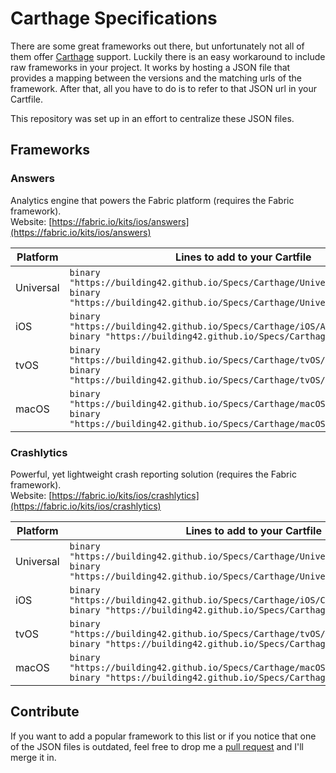 # Carthage Specifications

There are some great frameworks out there, but unfortunately not all of them offer [Carthage](https://github.com/Carthage/Carthage) support. Luckily there is an easy workaround to include raw frameworks in your project. It works by hosting a JSON file that provides a mapping between the versions and the matching urls of the framework. After that, all you have to do is to refer to that JSON url in your Cartfile.

This repository was set up in an effort to centralize these JSON files.

## Frameworks

### Answers
Analytics engine that powers the Fabric platform (requires the Fabric framework).<br>
Website: [https://fabric.io/kits/ios/answers](https://fabric.io/kits/ios/answers)

| Platform | Lines to add to your Cartfile |
| --------- | -------- |
| Universal | `binary "https://building42.github.io/Specs/Carthage/Universal/Answers.json"`<br>`binary "https://building42.github.io/Specs/Carthage/Universal/Fabric.json"` |
| iOS       | `binary "https://building42.github.io/Specs/Carthage/iOS/Answers.json"`<br>`binary "https://building42.github.io/Specs/Carthage/iOS/Fabric.json"` |
| tvOS      | `binary "https://building42.github.io/Specs/Carthage/tvOS/Answers.json"`<br>`binary "https://building42.github.io/Specs/Carthage/tvOS/Fabric.json"` |
| macOS     | `binary "https://building42.github.io/Specs/Carthage/macOS/Answers.json"`<br>`binary "https://building42.github.io/Specs/Carthage/macOS/Fabric.json"` |

### Crashlytics
Powerful, yet lightweight crash reporting solution (requires the Fabric framework).<br>
Website: [https://fabric.io/kits/ios/crashlytics](https://fabric.io/kits/ios/crashlytics)

| Platform | Lines to add to your Cartfile |
| --------- | -------- |
| Universal | `binary "https://building42.github.io/Specs/Carthage/Universal/Crashlytics.json"`<br>`binary "https://building42.github.io/Specs/Carthage/Universal/Fabric.json"` |
| iOS       | `binary "https://building42.github.io/Specs/Carthage/iOS/Crashlytics.json"`<br>`binary "https://building42.github.io/Specs/Carthage/iOS/Fabric.json"` |
| tvOS      | `binary "https://building42.github.io/Specs/Carthage/tvOS/Crashlytics.json"`<br>`binary "https://building42.github.io/Specs/Carthage/tvOS/Fabric.json"` |
| macOS     | `binary "https://building42.github.io/Specs/Carthage/macOS/Crashlytics.json"`<br>`binary "https://building42.github.io/Specs/Carthage/macOS/Fabric.json"` |

## Contribute

If you want to add a popular framework to this list or if you notice that one of the JSON files is outdated, feel free to drop me a [pull request](https://github.com/Building42/Specs/pulls) and I'll merge it in.
